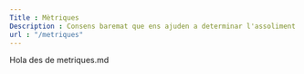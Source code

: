 ```yaml
---
Title : Mètriques
Description : Consens baremat que ens ajuden a determinar l'assoliment d'alguns aspectes del projecte
url : "/metriques"
---
```

Hola des de metriques.md